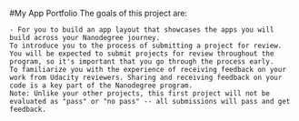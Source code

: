 #My App Portfolio
The goals of this project are:

    - For you to build an app layout that showcases the apps you will build across your Nanodegree journey.
    To introduce you to the process of submitting a project for review. You will be expected to submit projects for review throughout the program, so it's important that you go through the process early.
    To familiarize you with the experience of receiving feedback on your work from Udacity reviewers. Sharing and receiving feedback on your code is a key part of the Nanodegree program.
    Note: Unlike your other projects, this first project will not be evaluated as "pass" or "no pass" -- all submissions will pass and get feedback.
